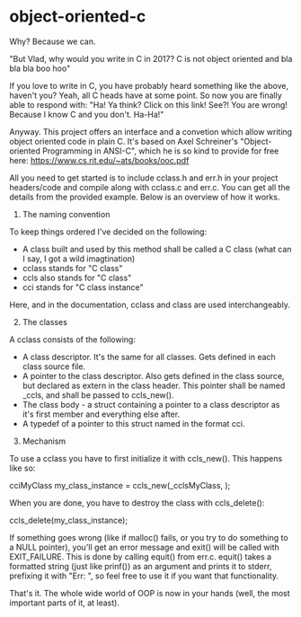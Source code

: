 # object-oriented-c
Why? Because we can.

"But Vlad, why would you write in C in 2017? C is not object oriented and bla bla bla boo hoo"

If you love to write in C, you have probably heard something like the above, haven't you?
Yeah, all C heads have at some point. So now you are finally able to respond with:
"Ha! Ya think? Click on this link! See?! You are wrong! Because I know C and you don't. Ha-Ha!"

Anyway. This project offers an interface and a convetion which allow writing object oriented code in plain C.
It's based on Axel Schreiner's "Object-oriented Programming in ANSI-C", which he is so kind to provide for free
here: https://www.cs.rit.edu/~ats/books/ooc.pdf

All you need to get started is to include cclass.h and err.h in your project headers/code and compile along with 
cclass.c and err.c. You can get all the details from the provided example. Below is an overview of how it works.

1. The naming convention

To keep things ordered I've decided on the following: 

- A class built and used by this method shall be called a C class (what can I say, I got a wild imagtination)
- cclass stands for "C class"
- ccls also stands for "C class"
- cci stands for "C class instance"

Here, and in the documentation, cclass and class are used interchangeably.

2. The classes

A cclass consists of the following:
- A class descriptor. It's the same for all classes. Gets defined in each class source file.
- A pointer to the class descriptor. Also gets defined in the class source, but declared as extern in the class header.
This pointer shall be named _ccls<name of the class>, and shall be passed to ccls_new().
- The class body - a struct containing a pointer to a class descriptor as it's first member and everything else after.
- A typedef of a pointer to this struct named in the format cci<name of the class>.

3. Mechanism

To use a cclass you have to first initialize it with ccls_new(). This happens like so:

cciMyClass my_class_instance = ccls_new(_cclsMyClass, <pointer to optional arguments>);

When you are done, you have to destroy the class with ccls_delete():

ccls_delete(my_class_instance);

If something goes wrong (like if malloc() fails, or you try to do something to a NULL pointer), you'll get an error message
and exit() will be called with EXIT_FAILURE. This is done by calling equit() from err.c.
equit() takes a formatted string (just like prinf()) as an argument and prints it to stderr, prefixing it with "Err: ", so
feel free to use it if you want that functionality.

That's it. The whole wide world of OOP is now in your hands (well, the most important parts of it, at least).
